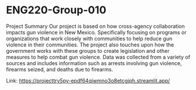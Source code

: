 # ENG220-Group-010
Project Summary 
Our project is based on how cross-agency collaboration impacts gun violence in New Mexico. Specifically focusing on programs or organizations that work closely with communities to help reduce gun violence in their communities. The project also touches upon how the government works with these groups to create legislation and other measures to help combat gun violence. Data was collected from a variety of sources and includes information such as arrests involving gun violence, firearms seized, and deaths due to firearms. 

Link: https://projecttry5py-epdf64qiwmno3o8etcgjph.streamlit.app/ 
